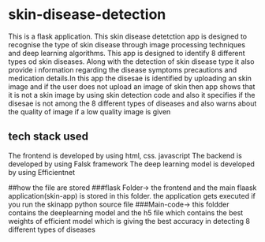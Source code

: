 # skin-disease-detection
This is a flask application. This skin disease detetction app is designed to recognise the type of skin disease through image processing techniques and deep learning algorithms. This app is designed to identify 8 different types od skin diseases. Along with the detection of skin disease type it also provide i nformation regarding the disease symptoms precautions and medication details.In this app the disesae is identified by uploading an skin image and if the user does not upload an image of skin then app shows that it is not a skin image by using skin detection code and also it specifies if the disesae is not among the 8 different types of diseases and also warns about the quality of image if a low quality image is given

 ## tech stack used
 The frontend is developed by using html, css. javascript
 The backend is developed by using Falsk framework
 The deep learning model is developed by using Efficientnet

 ##how the file are stored
 ###flask Folder-> the frontend and the main flaask application(skin-app) is stored in this folder. the application gets executed if you run the skinapp python source file
 ###Main-code-> this foldder contains the deeplearning model and the h5 file which contains the best weights of efficient model which is giving the best accuracy in detecting 8 different types of diseases 
